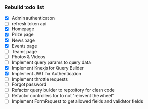 ### Rebuild todo list

- [x] Admin authentication
- [ ] refresh token api
- [x] Homepage
- [x] Prize page
- [x] News page
- [x] Events page
- [ ] Teams page
- [ ] Photos & Videos
- [ ] Implement query params to query data
- [x] Implement Knexjs for Query Builder
- [x] Implement JWT for Authentication
- [ ] Implement throttle requests
- [ ] Forgot password
- [ ] Refactor query builder to repository for clean code
- [ ] Refactor controllers for to not "reinvent the wheel"
- [ ] Implement FormRequest to get allowed fields and validator fields
